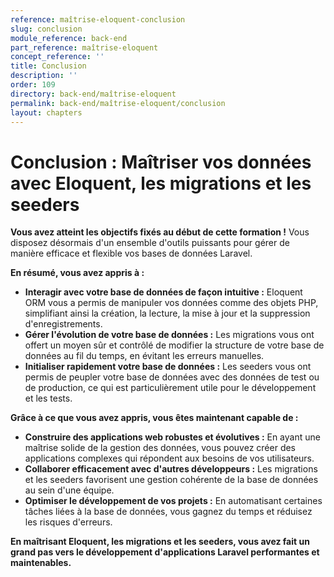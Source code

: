 ```yaml
---
reference: maîtrise-eloquent-conclusion
slug: conclusion
module_reference: back-end
part_reference: maîtrise-eloquent
concept_reference: ''
title: Conclusion
description: ''
order: 109
directory: back-end/maîtrise-eloquent
permalink: back-end/maîtrise-eloquent/conclusion
layout: chapters
---
```



# Conclusion : Maîtriser vos données avec Eloquent, les migrations et les seeders

**Vous avez atteint les objectifs fixés au début de cette formation !** Vous disposez désormais d'un ensemble d'outils puissants pour gérer de manière efficace et flexible vos bases de données Laravel.

**En résumé, vous avez appris à :**

* **Interagir avec votre base de données de façon intuitive :** Eloquent ORM vous a permis de manipuler vos données comme des objets PHP, simplifiant ainsi la création, la lecture, la mise à jour et la suppression d'enregistrements.
* **Gérer l'évolution de votre base de données :** Les migrations vous ont offert un moyen sûr et contrôlé de modifier la structure de votre base de données au fil du temps, en évitant les erreurs manuelles.
* **Initialiser rapidement votre base de données :** Les seeders vous ont permis de peupler votre base de données avec des données de test ou de production, ce qui est particulièrement utile pour le développement et les tests.

**Grâce à ce que vous avez appris, vous êtes maintenant capable de :**

* **Construire des applications web robustes et évolutives :** En ayant une maîtrise solide de la gestion des données, vous pouvez créer des applications complexes qui répondent aux besoins de vos utilisateurs.
* **Collaborer efficacement avec d'autres développeurs :** Les migrations et les seeders favorisent une gestion cohérente de la base de données au sein d'une équipe.
* **Optimiser le développement de vos projets :** En automatisant certaines tâches liées à la base de données, vous gagnez du temps et réduisez les risques d'erreurs.


**En maîtrisant Eloquent, les migrations et les seeders, vous avez fait un grand pas vers le développement d'applications Laravel performantes et maintenables.**
